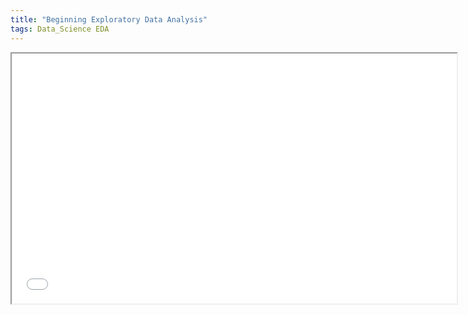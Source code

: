 ```yaml
---
title: "Beginning Exploratory Data Analysis"  
tags: Data_Science EDA
---
```


<div class="pdf-container">
    <iframe src="/assets/docs/02-eda.pdf" title="Exploratory Data Analysis" height="400" width="712" allowfullscreen="false">
    </iframe>
</div>
